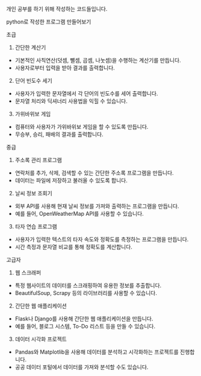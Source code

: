 개인 공부를 하기 위해 작성하는 코드들입니다.

python로 작성한 프로그램 만들어보기

초급

1.	간단한 계산기
- 기본적인 사칙연산(덧셈, 뺄셈, 곱셈, 나눗셈)을 수행하는 계산기를 만듭니다.
- 사용자로부터 입력을 받아 결과를 출력합니다.

2.	단어 빈도수 세기
- 사용자가 입력한 문자열에서 각 단어의 빈도수를 세어 출력합니다.
- 문자열 처리와 딕셔너리 사용법을 익힐 수 있습니다.

3.	가위바위보 게임
- 컴퓨터와 사용자가 가위바위보 게임을 할 수 있도록 만듭니다.
- 무승부, 승리, 패배의 결과를 출력합니다.

중급

1. 주소록 관리 프로그램
- 연락처를 추가, 삭제, 검색할 수 있는 간단한 주소록 프로그램을 만듭니다.
- 데이터는 파일에 저장하고 불러올 수 있도록 합니다.

2. 날씨 정보 조회기
- 외부 API를 사용해 현재 날씨 정보를 가져와 출력하는 프로그램을 만듭니다.
- 예를 들어, OpenWeatherMap API를 사용할 수 있습니다.

3. 타자 연습 프로그램
- 사용자가 입력한 텍스트의 타자 속도와 정확도를 측정하는 프로그램을 만듭니다.
- 시간 측정과 문자열 비교를 통해 정확도를 계산합니다.

고급자

1. 웹 스크래퍼
- 특정 웹사이트의 데이터를 스크래핑하여 유용한 정보를 추출합니다.
- BeautifulSoup, Scrapy 등의 라이브러리를 사용할 수 있습니다.

2. 간단한 웹 애플리케이션
- Flask나 Django를 사용해 간단한 웹 애플리케이션을 만듭니다.
- 예를 들어, 블로그 시스템, To-Do 리스트 등을 만들 수 있습니다.

3. 데이터 시각화 프로젝트
- Pandas와 Matplotlib을 사용해 데이터를 분석하고 시각화하는 프로젝트를 진행합니다.
- 공공 데이터 포털에서 데이터를 가져와 분석할 수도 있습니다.
